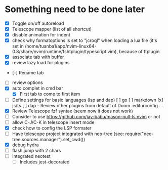 # Something need to be done later

- [x] Toggle on/off autoreload
- [x] Telescope mapper (list of all shortcut)
- [x] disable animation for indent
- [x] check why formatoptions is set to "jcroql" when loading a lua file (it's set in /home/tuanba1/app/nvim-linux64-0.8/share/nvim/runtime/fshtplugin/typescript.vim), because of ftplugin
- [x] associate tab with buffer
- [x] review lazy load for plugins
- [-] Rename tab
- [ ] review options
- [x] auto complet in cmd bar
  - [x] First tab to come to first item
- [ ] Define settings for basic languages (lsp and dap)
      [ ] go
      [ ] markdown
      [x] js/ts
      [ ] dap - Review other plugins from default of Doom .editorconfig ...
- [x] Review Telescope fzf syntax (seem now it does not work)
- [ ] Consider to use <https://github.com/jay-babu/mason-null-ls.nvim> or not
- [ ] allow C-J/C-K in telescope insert mode
- [x] check how to config the LSP formater
- [ ] Have telescope project integrated with neo-tree (see: require("neo-tree.sources.manager").set_cwd())
- [x] debug hydra
- [ ] flash jump with 2 chars
- [ ] integrated neotest
  - [ ] Includes jest-decorated
